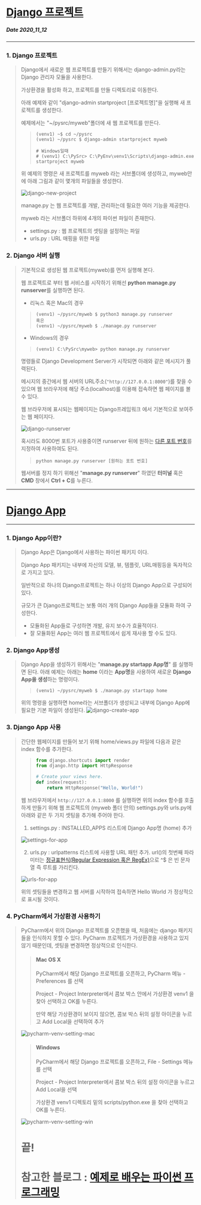 # [Django 프로젝트](http://pythonstudy.xyz/python/article/304-Django-%ED%94%84%EB%A1%9C%EC%A0%9D%ED%8A%B8)
##### Date 2020_11_12
---
 ### 1. Django 프로젝트
> Django에서 새로운 웹 프로젝트를 만들기 위해서는 django-admin.py라는 Django 관리자 모듈을 사용한다.
>
> 가상환경을 활성화 하고, 프로젝트를 만들 디렉토리로 이동한다.
>
> 아래 예제와 같이 "django-admin startproject [프로젝트명]"을 실행해 새 프로젝트를 생성한다.
>
> 예제에서는 "~/pysrc/myweb"폴더에 새 웹 프로젝트를 만든다.
>
>> ```
>> (venv1) ~$ cd ~/pysrc
>> (venv1) ~/pysrc $ django-admin startproject myweb
>>
>> # Windows일때
>> # (venv1) C:\PySrc> C:\PyEnv\venv1\Scripts\django-admin.exe startproject myweb
>> ```
>
> 위 예제의 명령은 새 프로젝트를 myweb 라는 서브폴더에 생성하고, myweb안에 아래 그림과 같이 몇개의 파일들을 생성한다.
>
> ![django-new-project](./image/Django01/Django_01_1.png)
>
> manage.py 는 웹 프로젝트를 개발, 관리하는데 필요한 여러 기능을 제공한다.
>
> myweb 라는 서브폴더 하위에 4개의 파이썬 파일이 존재한다.
> - settings.py : 웹 프로젝트의 셋팅을 설정하는 파일
> - urls.py : URL 매핑을 위한 파일
>
### 2. Django 서버 실행
> 기본적으로 생성된 웹 프로젝트(myweb)를 먼저 실행해 본다.
>
> 웹 프로젝트로 부터 웹 서비스를 시작하기 위해선 **python manage.py runserver**를 실행하면 된다.
> - 리눅스 혹은 Mac의 경우
>> ```
>> (venv1) ~/pysrc/myweb $ python3 manage.py runserver
>> 혹은
>> (venv1) ~/pysrc/myweb $ ./manage.py runserver
>> ```
> - Windows의 경우
>> ```
>> (venv1) C:\PySrc\myweb> python manage.py runserver
>> ```
>
> 명령들로 Django Development Server가 시작되면 아래와 같은 메시지가 풀력된다.
>
> 메시지의 중간에서 웹 서버의 URL주소(```"http://127.0.0.1:8000"```)를 찾을 수 있으며 웹 브라우저에 해당 주소(localhost)를 이용해 접속하면 웹 페이지를 볼 수 있다.
>
> 웹 브라우저에 표시되는 웹페이지는 Django프레임워크 에서 기본적으로 보여주는 웹 페이지다.
>
> ![django-runserver](./image/Django01/Django_01_2.png)
>
> 혹시라도 8000번 포트가 사용중이면 runserver 뒤에 원하는 [다른 포트 번호](https://webdir.tistory.com/124)를 지정하여 사용하여도 된다.
>> ```
>> python manage.py runserver [원하는 포트 번호]
>> ```
> 웹서버를 정지 하기 위해선 "**manage.py runserver**" 하였던 **터미널** 혹은 **CMD** 창에서 **Ctrl + C**를 누른다.
>
---
# [Django App](http://pythonstudy.xyz/python/article/305-Django-App)
---
### 1. Django App이란?
> Django App은 Django에서 사용하는 파이썬 패키지 이다.
>
> Django App 패키지는 내부에 자신의 모델, 뷰, 템플릿, URL매핑등을 독자적으로 가지고 있다.
>
> 일반적으로 하나의 Django프로젝트는 하나 이상의 Django App으로 구성되어 있다.
>
> 규모가 큰 Django프로젝트는 보통 여러 개의 Django App들을 모듈화 하여 구성한다.
> - 모듈화된 App들로 구성하면 개발, 유지 보수가 효율적이다.
> - 잘 모듈화된 App는 여러 웹 프로젝트에서 쉽게 재사용 할 수도 있다.
>
### 2. Django App생성
> Django App을 생성하기 위해서는 "**manage.py startapp App명**" 를 실행하면 된다.
> 아래 예제는 아래는 **home** 이라는 **App명**을 사용하여 새로운 **Django App을 생성**하는 명령이다.
>> ```
>> (venv1) ~/pysrc/myweb $ ./manage.py startapp home
>> ```
> 위의 명령을 실행하면 home라는 서브폴더가 생성되고 내부에 Django App에 필요한 기본 파일이 생성된다.
> ![django-create-app](./image/Django01/Django_01_3.png)
>
### 3. Django App 사용
> 간단한 웹페이지를 만들어 보기 위해 home/views.py 파일에 다음과 같은 index 함수를 추가한다.
>> ```Python
>> from django.shortcuts import render
>> from django.http import HttpResponse
>> 
>> # Create your views here.
>> def index(request):
>>     return HttpResponse("Hello, World!")
>> ```
>
> 웹 브라우저에서 ```http://127.0.0.1:8000``` 를 실행하면 위의 index 함수를 호출하게 만들기 위해 웹 프로젝트의 (myweb 폴더 안의) settings.py와 urls.py에 아래와 같은 두 가지 셋팅을 추가해 주어야 한다.
> 01. settings.py : INSTALLED_APPS 리스트에 Django App명 (home) 추가
>
> ![settings-for-app](./image/Django01/Django_01_4.png)
>
> 02. urls.py : urlpatterns 리스트에 사용할 URL 패턴 추가. url()의 첫번째 파라미터는 [정규표현식(Regular Expression 혹은 RegEx)](http://pythonstudy.xyz/python/article/401)으로 ^$ 은 빈 문자열 즉 루트를 가리킨다.
>
> ![urls-for-app](./image/Django01/Django_01_5.png)
>
>위의 셋팅들을 변경하고 웹 서버를 시작하여 접속하면 Hello World 가 정상적으로 표시될 것이다.
>
### 4. PyCharm에서 가상환경 사용하기
> PyCharm에서 위의 Django 프로젝트를 오픈했을 때, 처음에는 django 패키지들을 인식하지 못할 수 있다.
> PyCharm 프로젝트가 가상환경을 사용하고 있지 않기 때문인데, 셋팅을 변경하면 정상적으로 인식한다.
>> #### Mac OS X
>> PyCharm에서 해당 Django 프로젝트를 오픈하고, PyCharm 메뉴 - Preferences 를 선택
>>
>> Project - Project Interpreter에서 콤보 박스 안에서 가상환경 venv1 을 찾아 선택하고 OK를 누른다.
>>
>> 만약 해당 가상환경이 보이지 않으면, 콤보 박스 뒤의 설정 아이콘을 누르고 Add Local을 선택하여 추가
>
> ![pycharm-venv-setting-mac](./image/Django01/Django_01_6.png)
>
>> #### Windows
>> PyCharm에서 해당 Django 프로젝트를 오픈하고, File - Settings 메뉴를 선택
>>
>> Project - Project Interpreter에서 콤보 박스 뒤의 설정 아이콘을 누르고 Add Local을 선택
>>
>> 가상환경 venv1 디렉토리 밑의 scripts/python.exe 을 찾아 선택하고 OK를 누른다.
>
> ![pycharm-venv-setting-win](./image/Django01/Django_01_7.png)
>
>
> # 끝!
> # 참고한 블로그 : [예제로 배우는 파이썬 프로그래밍](http://pythonstudy.xyz/)
